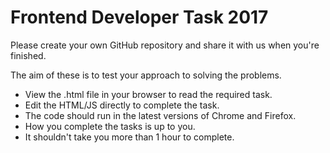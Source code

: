 # Frontend Developer Task 2017

Please create your own GitHub repository and share it with us when you're finished.

The aim of these is to test your approach to solving the problems.

  - View the .html file in your browser to read the required task. 
  - Edit the HTML/JS directly to complete the task. 
  - The code should run in the latest versions of Chrome and Firefox.
  - How you complete the tasks is up to you.
  - It shouldn't take you more than 1 hour to complete.